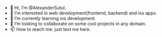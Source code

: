 - 👋 Hi, I’m @AlexanderSutul.
- 👀 I’m interested in web development(frontend, backend) and ios apps.
- 🌱 I’m currently learning ios development.
- 💞️ I’m looking to collaborate on some cool projects in any domain.
- 📫 How to reach me: just text me here.
